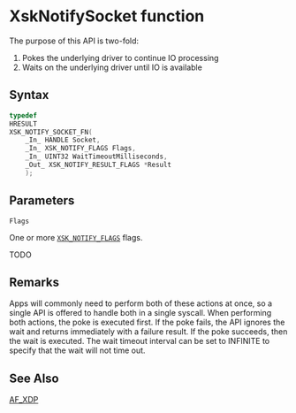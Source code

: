 # XskNotifySocket function

The purpose of this API is two-fold:

1. Pokes the underlying driver to continue IO processing
2. Waits on the underlying driver until IO is available

## Syntax

```C
typedef
HRESULT
XSK_NOTIFY_SOCKET_FN(
    _In_ HANDLE Socket,
    _In_ XSK_NOTIFY_FLAGS Flags,
    _In_ UINT32 WaitTimeoutMilliseconds,
    _Out_ XSK_NOTIFY_RESULT_FLAGS *Result
    );
```

## Parameters

`Flags`

One or more [`XSK_NOTIFY_FLAGS`](XSK_NOTIFY_FLAGS.md) flags.

TODO

## Remarks

Apps will commonly need to perform both of these actions at once, so a single API is offered to handle both in a single syscall. When performing both actions, the poke is executed first. If the poke fails, the API ignores the wait and returns immediately with a failure result. If the poke succeeds, then the wait is executed. The wait timeout interval can be set to INFINITE to specify that the wait will not time out.

## See Also

[AF_XDP](../afxdp.md)
